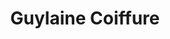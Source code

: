 ---
title: "Guylaine Coiffure"
url: /varces-allieres-et-risset/guylaine-coiffure/
shop: coiffeur
---